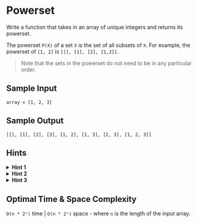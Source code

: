 # Powerset

Write a function that takes in an array of unique integers and returns its powerset.

The powerset `P(X)` of a set `X` is the set of all subsets of `X`. For example, the powerset of `[1, 2]` is `[[], [1], [2], [1,2]]`.

> Note that the sets in the powerset do not need to be in any particular order.

## Sample Input

```plaintext
array = [1, 2, 3]
```

## Sample Output

```plaintext
[[], [1], [2], [3], [1, 2], [1, 3], [2, 3], [1, 2, 3]]
```

## Hints

<details>
<summary><b>Hint 1</b></summary>

Try thinking about the base cases. What is the powerset of the empty set? What is the powerset of sets of length 1?

</details>

<details>
<summary><b>Hint 2</b></summary>

If you were to take the input set `X` and add an element to it, how would the resulting powerset change?

</details>

<details>
<summary><b>Hint 3</b></summary>

Can you solve this problem recursively? Can you solve it iteratively? What are the advantages and disadvantages of using either approach?

</details>

## Optimal Time & Space Complexity

`O(n * 2ⁿ)` time | `O(n * 2ⁿ)` space - where `n` is the length of the input array.
